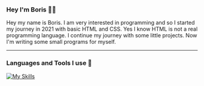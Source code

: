 <h3>Hey I'm Boris 👋🦊</h3>

<p>Hey my name is Boris. I am very interested in programming and so I started my journey in 2021 with basic HTML and CSS. Yes I know HTML is not a real programming language. I continue my journey with some little projects. Now I'm writing some small programs for myself.</p>
<hr>

<h3>Languages and Tools I use 🎲</h3>

[![My Skills](https://skills.thijs.gg/icons?i=c,css,html,git,js,mongodb,mysql,nodejs,vue)](https://skills.thijs.gg)
